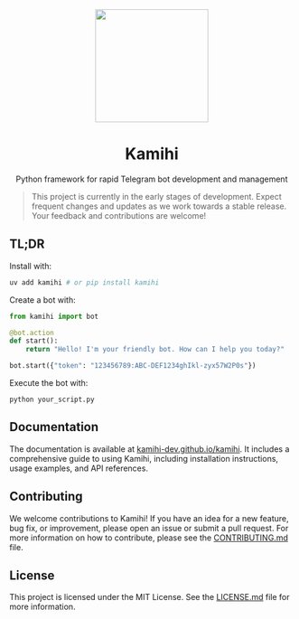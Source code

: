<div align="center">
  <img src="https://api.iconify.design/flowbite:paper-plane-solid.svg?color=%231520A6" width="200" height="200">
  <h1>Kamihi</h1>
  <p>Python framework for rapid Telegram bot development and management</p>
</div>

> This project is currently in the early stages of development. Expect frequent changes and updates as we work towards a stable release. Your feedback and contributions are welcome!

## TL;DR

Install with:
```sh
uv add kamihi # or pip install kamihi
```

Create a bot with:
```python
from kamihi import bot

@bot.action
def start():
    return "Hello! I'm your friendly bot. How can I help you today?"

bot.start({"token": "123456789:ABC-DEF1234ghIkl-zyx57W2P0s"})
```

Execute the bot with:
```
python your_script.py
```

## Documentation

The documentation is available at [kamihi-dev.github.io/kamihi](https://kamihi-dev.github.io/kamihi/). It includes a comprehensive guide to using Kamihi, including installation instructions, usage examples, and API references.

## Contributing

We welcome contributions to Kamihi! If you have an idea for a new feature, bug fix, or improvement, please open an 
issue or submit a pull request. For more information on how to contribute, please see the [CONTRIBUTING.md](CONTRIBUTING.md) file.

## License

This project is licensed under the MIT License. See the [LICENSE.md](LICENSE.md) file for more information.
